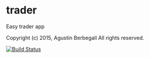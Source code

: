 # trader
Easy trader app

Copyright (c) 2015, Agustin Berbegall
All rights reserved.

[![Build Status](https://drone.io/github.com/aberbegall/trader/status.png)](https://drone.io/github.com/aberbegall/trader/latest)
